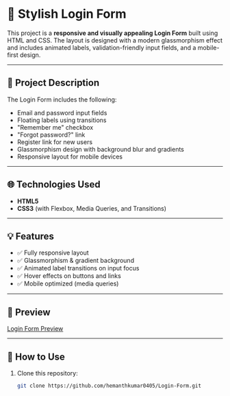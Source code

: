 # 🔐 Stylish Login Form

This project is a **responsive and visually appealing Login Form** built using HTML and CSS. The layout is designed with a modern glassmorphism effect and includes animated labels, validation-friendly input fields, and a mobile-first design.

---

## 📄 Project Description

The Login Form includes the following:
- Email and password input fields
- Floating labels using transitions
- "Remember me" checkbox
- "Forgot password?" link
- Register link for new users
- Glassmorphism design with background blur and gradients
- Responsive layout for mobile devices

---

## 🌐 Technologies Used

- **HTML5**
- **CSS3** (with Flexbox, Media Queries, and Transitions)

---

## 💡 Features

- ✅ Fully responsive layout
- ✅ Glassmorphism & gradient background
- ✅ Animated label transitions on input focus
- ✅ Hover effects on buttons and links
- ✅ Mobile optimized (media queries)

---

## 📸 Preview

[Login Form Preview](https://loginform0405.netlify.app/)

---

## 🚀 How to Use

1. Clone this repository:
   ```bash
   git clone https://github.com/hemanthkumar0405/Login-Form.git


